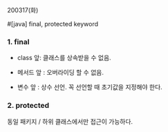 200317(화)

#[java] final, protected keyword



### 1. final

- class 앞: 클래스를 상속받을 수 없음.

- 메서드 앞 : 오버라이딩 할 수 없음.
- 변수 앞 : 상수 선언. 꼭 선언할 때 초기값을 지정해야 한다.





### 2. protected

동일 패키지 / 하위 클래스에서만 접근이 가능하다.

